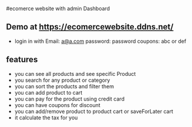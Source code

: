 #ecomerce website with admin Dashboard

## Demo at  https://ecomercewebsite.ddns.net/
- login in with 
Email: a@a.com
password: password
coupons:  abc  or def

## features
- you can see all products and see specific Product
- you search for any product or category
- you can sort the products and filter them
- you can add product to cart
- you can pay for the product using credit card
- you can have coupons for discount
- you can add/remove product to product cart or saveForLater cart
- it calculate the tax for you
